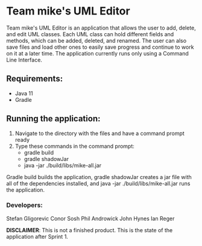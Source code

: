 # Team mike's UML Editor

Team mike's UML Editor is an application that allows the user to add, delete, and edit UML
classes. Each UML class can hold different fields and methods, which can be added, deleted,
and renamed. The user can also save files and load other ones to easily save progress and 
continue to work on it at a later time. The application currently runs only using a Command
Line Interface.

## Requirements:
   - Java 11
   - Gradle

## Running the application:

1. Navigate to the directory with the files and have a command prompt ready
2. Type these commands in the command prompt:
   - gradle build
   - gradle shadowJar
   - java -jar ./build/libs/mike-all.jar

Gradle build builds the application, gradle shadowJar creates a jar file with all of the dependencies
installed, and java -jar ./build/libs/mike-all.jar runs the application.

### Developers:

Stefan Gligorevic
Conor Sosh
Phil Androwick
John Hynes
Ian Reger

**DISCLAIMER**: 
This is not a finished product. This is the state of the application after Sprint 1.
